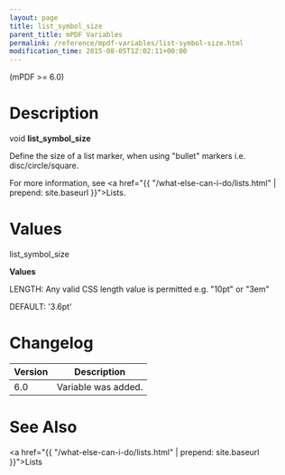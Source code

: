 ```yaml
---
layout: page
title: list_symbol_size
parent_title: mPDF Variables
permalink: /reference/mpdf-variables/list-symbol-size.html
modification_time: 2015-08-05T12:02:11+00:00
---
```


(mPDF &gt;= 6.0)

# Description

void **list_symbol_size**

Define the size of a list marker, when using "bullet" markers i.e. disc/circle/square.

For more information, see <a href="{{ "/what-else-can-i-do/lists.html" | prepend: site.baseurl }}">Lists</a>.

# Values

<span class="parameter">list_symbol_size</span>

**Values**

<span class="smallblock">LENGTH</span>: Any valid CSS length value is permitted e.g. "10pt" or "3em"

<span class="smallblock">DEFAULT</span>: '3.6pt'

# Changelog

<table class="table"> <thead>
<tr> <th>Version</th><th>Description</th> </tr>
</thead> <tbody>
<tr>
<td>6.0</td>
<td>Variable was added.</td>
</tr>
</tbody> </table>

# See Also

<a href="{{ "/what-else-can-i-do/lists.html" | prepend: site.baseurl }}">Lists </a>

